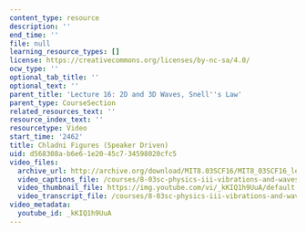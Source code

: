 ```yaml
---
content_type: resource
description: ''
end_time: ''
file: null
learning_resource_types: []
license: https://creativecommons.org/licenses/by-nc-sa/4.0/
ocw_type: ''
optional_tab_title: ''
optional_text: ''
parent_title: 'Lecture 16: 2D and 3D Waves, Snell''s Law'
parent_type: CourseSection
related_resources_text: ''
resource_index_text: ''
resourcetype: Video
start_time: '2462'
title: Chladni Figures (Speaker Driven)
uid: d568308a-b6e6-1e20-45c7-34598020cfc5
video_files:
  archive_url: http://archive.org/download/MIT8.03SCF16/MIT8_03SCF16_lec16_300k.mp4
  video_captions_file: /courses/8-03sc-physics-iii-vibrations-and-waves-fall-2016/2442e1653f2151ed8c8fde06395846a1_kKIQ1h9UuA.vtt
  video_thumbnail_file: https://img.youtube.com/vi/_kKIQ1h9UuA/default.jpg
  video_transcript_file: /courses/8-03sc-physics-iii-vibrations-and-waves-fall-2016/6825c93a07af8d1007577bb57897af78_kKIQ1h9UuA.pdf
video_metadata:
  youtube_id: _kKIQ1h9UuA
---
```

